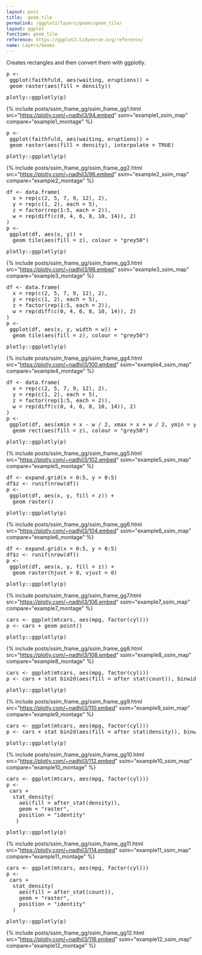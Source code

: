 ```yaml
---
layout: post
title:  geom_tile
permalink: /ggplot2/layers/geoms/geom_tile/
layout: ggplot
function: geom_tile
reference: https://ggplot2.tidyverse.org/reference/
name: Layers/Geoms
---
```


Creates rectangles and then convert them with ggplotly.




<pre class="mcode">
p <-   
 ggplot(faithfuld, aes(waiting, eruptions)) +
 geom_raster(aes(fill = density))
</pre>


<pre class="mcode">
plotly::ggplotly(p)
</pre>

{% include posts/ssim_frame_gg/ssim_frame_gg1.html src="https://plotly.com/~nadhil3/94.embed" ssim="example1_ssim_map" compare="example1_montage" %}






<pre class="mcode">
p <-   
 ggplot(faithfuld, aes(waiting, eruptions)) +
 geom_raster(aes(fill = density), interpolate = TRUE)
</pre>


<pre class="mcode">
plotly::ggplotly(p)
</pre>

{% include posts/ssim_frame_gg/ssim_frame_gg2.html src="https://plotly.com/~nadhil3/96.embed" ssim="example2_ssim_map" compare="example2_montage" %}


<pre class="mcode">
df <- data.frame(
  x = rep(c(2, 5, 7, 9, 12), 2),
  y = rep(c(1, 2), each = 5),
  z = factor(rep(1:5, each = 2)),
  w = rep(diff(c(0, 4, 6, 8, 10, 14)), 2)
)
p <-   
 ggplot(df, aes(x, y)) +
  geom_tile(aes(fill = z), colour = "grey50")
</pre>


<pre class="mcode">
plotly::ggplotly(p)
</pre>

{% include posts/ssim_frame_gg/ssim_frame_gg3.html src="https://plotly.com/~nadhil3/98.embed" ssim="example3_ssim_map" compare="example3_montage" %}



<pre class="mcode">
df <- data.frame(
  x = rep(c(2, 5, 7, 9, 12), 2),
  y = rep(c(1, 2), each = 5),
  z = factor(rep(1:5, each = 2)),
  w = rep(diff(c(0, 4, 6, 8, 10, 14)), 2)
)
p <-   
 ggplot(df, aes(x, y, width = w)) +
  geom_tile(aes(fill = z), colour = "grey50")
</pre>


<pre class="mcode">
plotly::ggplotly(p)
</pre>

{% include posts/ssim_frame_gg/ssim_frame_gg4.html src="https://plotly.com/~nadhil3/100.embed" ssim="example4_ssim_map" compare="example4_montage" %}




<pre class="mcode">
df <- data.frame(
  x = rep(c(2, 5, 7, 9, 12), 2),
  y = rep(c(1, 2), each = 5),
  z = factor(rep(1:5, each = 2)),
  w = rep(diff(c(0, 4, 6, 8, 10, 14)), 2)
)
p <-   
 ggplot(df, aes(xmin = x - w / 2, xmax = x + w / 2, ymin = y, ymax = y + 1)) +
  geom_rect(aes(fill = z), colour = "grey50")
</pre>


<pre class="mcode">
plotly::ggplotly(p)
</pre>

{% include posts/ssim_frame_gg/ssim_frame_gg5.html src="https://plotly.com/~nadhil3/102.embed" ssim="example5_ssim_map" compare="example5_montage" %}




<pre class="mcode">
df <- expand.grid(x = 0:5, y = 0:5)
df$z <- runif(nrow(df))
p <-   
 ggplot(df, aes(x, y, fill = z)) +
  geom_raster()
</pre>


<pre class="mcode">
plotly::ggplotly(p)
</pre>

{% include posts/ssim_frame_gg/ssim_frame_gg6.html src="https://plotly.com/~nadhil3/104.embed" ssim="example6_ssim_map" compare="example6_montage" %}






<pre class="mcode">
df <- expand.grid(x = 0:5, y = 0:5)
df$z <- runif(nrow(df))
p <-   
 ggplot(df, aes(x, y, fill = z)) +
  geom_raster(hjust = 0, vjust = 0)
</pre>


<pre class="mcode">
plotly::ggplotly(p)
</pre>

{% include posts/ssim_frame_gg/ssim_frame_gg7.html src="https://plotly.com/~nadhil3/106.embed" ssim="example7_ssim_map" compare="example7_montage" %}






<pre class="mcode">
cars <- ggplot(mtcars, aes(mpg, factor(cyl)))
p <- cars + geom_point()
</pre>


<pre class="mcode">
plotly::ggplotly(p)
</pre>

{% include posts/ssim_frame_gg/ssim_frame_gg8.html src="https://plotly.com/~nadhil3/108.embed" ssim="example8_ssim_map" compare="example8_montage" %}






<pre class="mcode">
cars <- ggplot(mtcars, aes(mpg, factor(cyl)))
p <- cars + stat_bin2d(aes(fill = after_stat(count)), binwidth = c(3,1))
</pre>


<pre class="mcode">
plotly::ggplotly(p)
</pre>

{% include posts/ssim_frame_gg/ssim_frame_gg9.html src="https://plotly.com/~nadhil3/110.embed" ssim="example9_ssim_map" compare="example9_montage" %}





<pre class="mcode">
cars <- ggplot(mtcars, aes(mpg, factor(cyl)))
p <- cars + stat_bin2d(aes(fill = after_stat(density)), binwidth = c(3,1))
</pre>


<pre class="mcode">
plotly::ggplotly(p)
</pre>

{% include posts/ssim_frame_gg/ssim_frame_gg10.html src="https://plotly.com/~nadhil3/112.embed" ssim="example10_ssim_map" compare="example10_montage" %}






<pre class="mcode">
cars <- ggplot(mtcars, aes(mpg, factor(cyl)))
p <-   
 cars +
  stat_density(
    aes(fill = after_stat(density)),
    geom = "raster",
    position = "identity"
   )
</pre>


<pre class="mcode">
plotly::ggplotly(p)
</pre>

{% include posts/ssim_frame_gg/ssim_frame_gg11.html src="https://plotly.com/~nadhil3/114.embed" ssim="example11_ssim_map" compare="example11_montage" %}





<pre class="mcode">
cars <- ggplot(mtcars, aes(mpg, factor(cyl)))
p <-   
 cars +
  stat_density(
    aes(fill = after_stat(count)),
    geom = "raster",
    position = "identity"
  )
</pre>


<pre class="mcode">
plotly::ggplotly(p)
</pre>

{% include posts/ssim_frame_gg/ssim_frame_gg12.html src="https://plotly.com/~nadhil3/116.embed" ssim="example12_ssim_map" compare="example12_montage" %}

